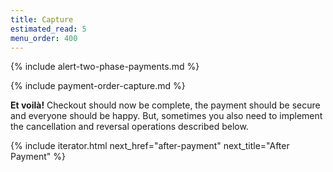 ```yaml
---
title: Capture
estimated_read: 5
menu_order: 400
---
```


{% include alert-two-phase-payments.md %}

{% include payment-order-capture.md %}

**Et voilà!** Checkout should now be complete, the payment should be secure and
everyone should be happy. But, sometimes you also need to implement the
cancellation and reversal operations described below.

{% include iterator.html next_href="after-payment"
                         next_title="After Payment" %}
